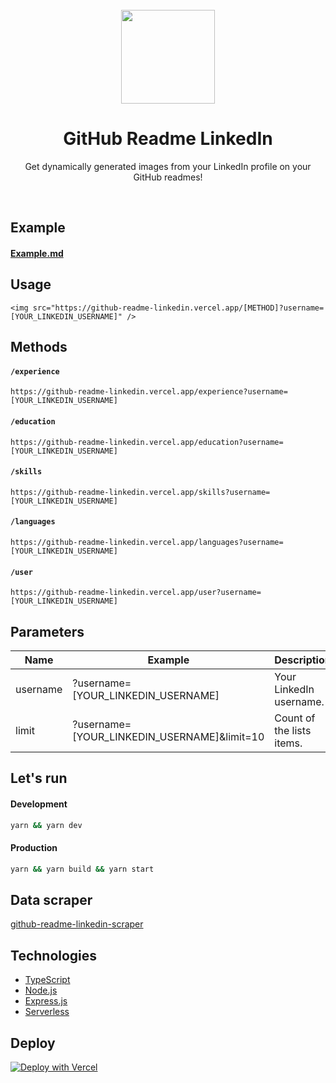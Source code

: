 <div align="center">

<br>
<img src="https://raw.githubusercontent.com/soroushchehresa/github-readme-linkedin/master/linkedin-github.png" width="150" />

# GitHub Readme LinkedIn
Get dynamically generated images from your LinkedIn profile on your GitHub readmes!

</div>

<br>

## Example
#### [Example.md](/Example.md)

## Usage
```MD
<img src="https://github-readme-linkedin.vercel.app/[METHOD]?username=[YOUR_LINKEDIN_USERNAME]" />
```

## Methods

#### `/experience`
```MD
https://github-readme-linkedin.vercel.app/experience?username=[YOUR_LINKEDIN_USERNAME]
```
#### `/education`
```MD
https://github-readme-linkedin.vercel.app/education?username=[YOUR_LINKEDIN_USERNAME]
```
#### `/skills`
```MD
https://github-readme-linkedin.vercel.app/skills?username=[YOUR_LINKEDIN_USERNAME]
```
#### `/languages`
```MD
https://github-readme-linkedin.vercel.app/languages?username=[YOUR_LINKEDIN_USERNAME]
```
#### `/user`
```MD
https://github-readme-linkedin.vercel.app/user?username=[YOUR_LINKEDIN_USERNAME]
```

## Parameters
|    Name    |                   Example                   |        Description         |
| ---------- | ------------------------------------------- | -------------------------- |
| username   | ?username=[YOUR_LINKEDIN_USERNAME]          | Your LinkedIn username.    |
| limit      | ?username=[YOUR_LINKEDIN_USERNAME]&limit=10 | Count of the lists items.  |

## Let's run
#### Development
```bash
yarn && yarn dev
```
#### Production
```bash
yarn && yarn build && yarn start
```

## Data scraper
[github-readme-linkedin-scraper](https://github.com/soroushchehresa/github-readme-linkedin-scraper)

## Technologies
- [TypeScript](https://github.com/microsoft/TypeScript)
- [Node.js](https://github.com/nodejs/node)
- [Express.js](https://github.com/expressjs/express)
- [Serverless](https://vercel.com)

## Deploy
[![Deploy with Vercel](https://vercel.com/button)](https://vercel.com/import/git?s=https://github.com/soroushchehresa/github-readme-linkedin)
